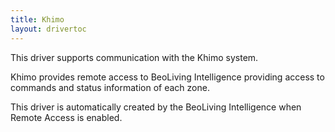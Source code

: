 ```yaml
---
title: Khimo
layout: drivertoc
---
```


This driver supports communication with the Khimo system.

Khimo provides remote access to BeoLiving Intelligence providing access to
commands and status information of each zone.

This driver is automatically created by the BeoLiving Intelligence when 
Remote Access is enabled.
